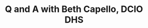 ---
title: Q and A with Beth Capello, DCIO DHS
src: "https://player.vimeo.com/video/549458709?byline=0&portrait=0"
---